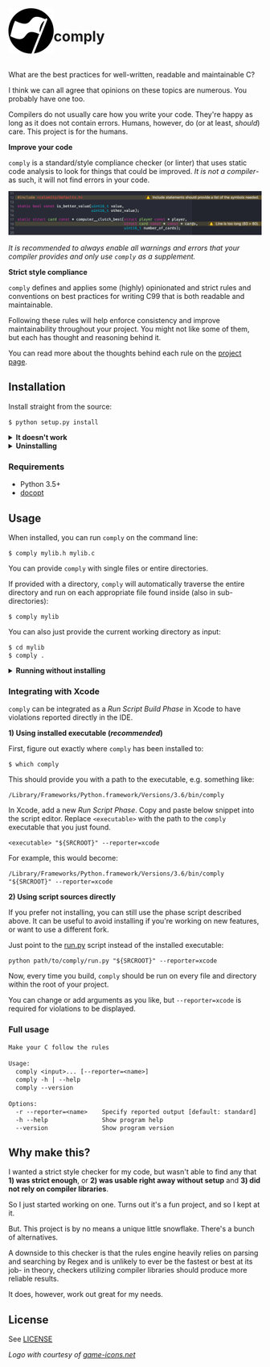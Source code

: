 <img width="90" src="logo.png" alt="comply" align="left">

# comply

<br/>

What are the best practices for well-written, readable and maintainable C?

I think we can all agree that opinions on these topics are numerous. You probably have one too.

Compilers do not usually care how you write your code. They're happy as long as it does not contain errors. Humans, however, do (or at least, _should_) care. This project is for the humans.

**Improve your code**

`comply` is a standard/style compliance checker (or linter) that uses static code analysis to look for things that could be improved. _It is not a compiler_- as such, it will not find errors in your code.

![](example.png "An example of reported rule violations in Xcode")

*It is recommended to always enable all warnings and errors that your compiler provides and only use `comply` as a supplement.*

**Strict style compliance**

`comply` defines and applies some (highly) opinionated and strict rules and conventions on best practices for writing C99 that is both readable and maintainable.

Following these rules will help enforce consistency and improve maintainability throughout your project. You might not like some of them, but each has thought and reasoning behind it.

You can read more about the thoughts behind each rule on the [project page](http://jhauberg.github.io/comply).

## Installation

Install straight from the source:

```console
$ python setup.py install
```

<details>
  <summary><strong>It doesn't work</strong></summary>

<br/>

There's a few things that could go wrong during an install. If things didn't go as expected, check the following:

**You may have more than one Python version installed**

Some systems may have multiple Python versions installed and available. This project requires Python 3.5 or later, so you may need to specify that you want to use a later version:

```console
$ python3 setup.py install
```

**Your PATH environment variable may be incorrect**

When you first installed Python, the installer probably added the `PATH` automatically to your `~/.profile` or `~/.bash_profile`. However, in case it didn't, it should look something like this:

```bash
PATH="/Library/Frameworks/Python.framework/Versions/3.6/bin:${PATH}"
export PATH
```

You may additionally need to add the `PYTHONPATH` variable and have it point to the `site-packages` directory of your Python version; for example, for a Python 3.6 installation, the variable could look like this:

```bash
export PYTHONPATH="${PYTHONPATH}/Library/Frameworks/Python.framework/Versions/3.6/lib/python3.6/site-packages"
```

</details>

<details>
  <summary><strong>Uninstalling</strong></summary>

<br/>

If you want to uninstall `comply` and make sure that you get rid of everything, you can run the installation again using the additional `--record` argument to save a list of all installed files:

```console
$ python setup.py install --record installed_files.txt
```

You can then go through all listed files and manually delete each one.

</details>

### Requirements

- Python 3.5+
- [docopt](https://github.com/docopt/docopt)

## Usage

When installed, you can run `comply` on the command line:

```console
$ comply mylib.h mylib.c
```

You can provide `comply` with single files or entire directories.

If provided with a directory, `comply` will automatically traverse the entire directory and run on each appropriate file found inside (also in sub-directories):

```console
$ comply mylib
```

You can also just provide the current working directory as input:

```console
$ cd mylib
$ comply .
```

<details>
  <summary><strong>Running without installing</strong></summary>

<br/>

You can also run `comply` without installing it.

**1) By executing the supplied run script**

From anywhere, simply execute [run.py](run.py) with the same arguments that you normally would `comply`. The script is found at the root of the project.

```console
$ python path/to/comply/run.py src.h src.c --reporter=standard
```

**2) By executing the module as a script**

This requires the working directory to be at the root of the project.

```console
$ cd path/to/comply
$ python -m comply path/to/src/
```

</details>

### Integrating with Xcode

`comply` can be integrated as a *Run Script Build Phase* in Xcode to have violations reported directly in the IDE.

**1) Using installed executable (*recommended*)**

First, figure out exactly where `comply` has been installed to:

```console
$ which comply
```

This should provide you with a path to the executable, e.g. something like:

```console
/Library/Frameworks/Python.framework/Versions/3.6/bin/comply
```

In Xcode, add a new *Run Script Phase*. Copy and paste below snippet into the script editor. Replace `<executable>` with the path to the `comply` executable that you just found.

```shell
<executable> "${SRCROOT}" --reporter=xcode
```

For example, this would become:

```shell
/Library/Frameworks/Python.framework/Versions/3.6/bin/comply "${SRCROOT}" --reporter=xcode
```

**2) Using script sources directly**

If you prefer not installing, you can still use the phase script described above. It can be useful to avoid installing if you're working on new features, or want to use a different fork.

Just point to the [run.py](run.py) script instead of the installed executable:

```shell
python path/to/comply/run.py "${SRCROOT}" --reporter=xcode
```

Now, every time you build, `comply` should be run on every file and directory within the root of your project. 

You can change or add arguments as you like, but `--reporter=xcode` is required for violations to be displayed.

### Full usage

```console
Make your C follow the rules

Usage:
  comply <input>... [--reporter=<name>]
  comply -h | --help
  comply --version

Options:
  -r --reporter=<name>    Specify reported output [default: standard]
  -h --help               Show program help
  --version               Show program version
```

## Why make this?

I wanted a strict style checker for my code, but wasn't able to find any that **1) was strict enough**, or **2) was usable right away without setup** and **3) did not rely on compiler libraries**.

So I just started working on one. Turns out it's a fun project, and so I kept at it.

But. This project is by no means a unique little snowflake. There's a bunch of alternatives.

A downside to this checker is that the rules engine heavily relies on parsing and searching by Regex and is unlikely to ever be the fastest or best at its job- in theory, checkers utilizing compiler libraries should produce more reliable results.

It does, however, work out great for my needs.

## License

See [LICENSE](LICENSE)

*Logo with courtesy of [game-icons.net](http://game-icons.net/lorc/originals/black-flag.html)*
